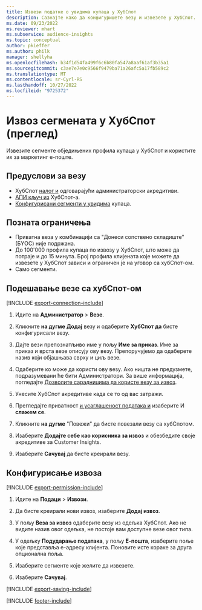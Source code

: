 ```yaml
---
title: Извези податке о увидима купаца у ХубСпот
description: Сазнајте како да конфигуришете везу и извезете у ХубСпот.
ms.date: 09/23/2022
ms.reviewer: mhart
ms.subservice: audience-insights
ms.topic: conceptual
author: pkieffer
ms.author: philk
manager: shellyha
ms.openlocfilehash: b34f1d54fa499f6c6b80fa547a8aaf61af3b35a1
ms.sourcegitcommit: c3ae7e7e0c9566f9479ba71a26afc5a17fb589c2
ms.translationtype: MT
ms.contentlocale: sr-Cyrl-RS
ms.lasthandoff: 10/27/2022
ms.locfileid: "9725372"
---
```

# <a name="export-segments-to-hubspot-preview"></a>Извоз сегмената у ХубСпот (преглед)

Извезите сегменте обједињених профила купаца у ХубСпот и користите их за маркетинг е-поште.

## <a name="prerequisites-for-a-connection"></a>Предуслови за везу

- ХубСпот [налог и](https://www.hubspot.com/) одговарајући администраторски акредитиви.
- [АПИ кључ из](https://knowledge.hubspot.com/Integrations/How-do-I-get-my-HubSpot-API-key) ХубСпот-а.
- [Конфигурисани сегменти у увидима](segments.md) купаца.

## <a name="known-limitations"></a>Позната ограничења

- Приватна веза у комбинацији са "Донеси сопствено складиште" (БYОС) није подржана.
- До 100'000 профила купаца по извозу у ХубСпот, што може да потраје и до 15 минута. Број профила клијената које можете да извезете у ХубСпот зависи и ограничен је на уговор са хубСпот-ом.
- Само сегменти.

## <a name="set-up-connection-to-hubspot"></a>Подешавање везе са хубСпот-ом

[!INCLUDE [export-connection-include](includes/export-connection-admn.md)]

1. Идите на **Администратор** > **Везе**.

1. Кликните **на дугме Додај** везу и одаберите **ХубСпот да** бисте конфигурисали везу.

1. Дајте вези препознатљиво име у пољу **Име за приказ**. Име за приказ и врста везе описују ову везу. Препоручујемо да одаберете назив који објашњава сврху и циљ везе.

1. Одаберите ко може да користи ову везу. Ако ништа не предузмете, подразумевани ће бити Администратори. За више информација, погледајте [Дозволите сарадницима да користе везу за извоз](connections.md#allow-contributors-to-use-a-connection-for-exports).

1. Унесите ХубСпот акредитиве када се то од вас затражи.

1. Прегледајте приватност [и усаглашеност података и](connections.md#data-privacy-and-compliance) изаберите И **слажем се**.

1. Кликните **на дугме** "Повежи" да бисте повезали везу са хубСпотом.

1. Изаберите **Додајте себе као корисника за извоз** и обезбедите своје акредитиве за Customer Insights.

1. Изаберите **Сачувај** да бисте креирали везу.

## <a name="configure-an-export"></a>Конфигурисање извоза

[!INCLUDE [export-permission-include](includes/export-permission.md)]

1. Идите на **Подаци** > **Извози**.

1. Да бисте креирали нови извоз, изаберите **Додај извоз**.

1. У пољу **Веза за извоз** одаберите везу из одељка ХубСпот. Ако не видите назив овог одељка, не постоје вам доступне везе овог типа.

1. У одељку **Подударање података**, у пољу **Е-пошта**, изаберите поље које представља е-адресу клијента. Поновите исте кораке за друга опционална поља.

1. Изаберите сегменте које желите да извезете.

1. Изаберите **Сачувај**.

[!INCLUDE [export-saving-include](includes/export-saving.md)]

[!INCLUDE [footer-include](includes/footer-banner.md)]
